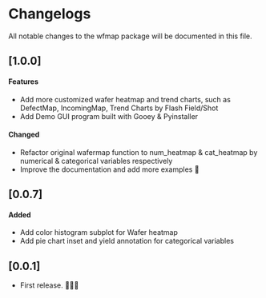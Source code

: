 # Changelogs

All notable changes to the wfmap package will be documented in this file.



## [1.0.0]

#### Features

- Add more customized wafer heatmap and trend charts, such as DefectMap, IncomingMap, Trend Charts by Flash Field/Shot
- Add Demo GUI program built with Gooey & Pyinstaller



#### Changed

- Refactor original wafermap function to num_heatmap & cat_heatmap by numerical & categorical variables respectively
- Improve the documentation and add more examples  :vulcan_salute:

## [0.0.7]

#### Added

- Add color histogram subplot for Wafer heatmap
- Add pie chart inset and yield annotation for categorical variables

## [0.0.1]

- First release. 🎉🎉🎉